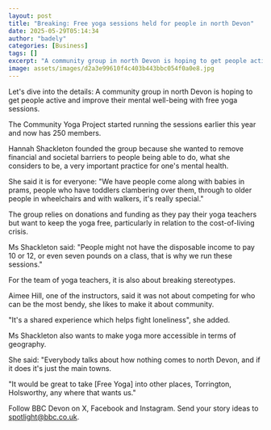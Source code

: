 ```yaml
---
layout: post
title: "Breaking: Free yoga sessions held for people in north Devon"
date: 2025-05-29T05:14:34
author: "badely"
categories: [Business]
tags: []
excerpt: "A community group in north Devon is hoping to get people active and improve their mental well-being."
image: assets/images/d2a3e99610f4c403b443bbc054f0a0e8.jpg
---
```


Let's dive into the details: A community group in north Devon is hoping to get people active and improve their mental well-being with free yoga sessions.

The Community Yoga Project started running the sessions earlier this year and now has 250 members.

Hannah Shackleton founded the group because she wanted to remove financial and societal barriers to people being able to do, what she considers to be, a very important practice for one's mental health.

She said it is for everyone: "We have people come along with babies in prams, people who have toddlers clambering over them, through to older people in wheelchairs and with walkers, it's really special."

The group relies on donations and funding as they pay their yoga teachers but want to keep the yoga free, particularly in relation to the cost-of-living crisis.

Ms Shackleton said: "People might not have the disposable income to pay 10 or 12, or even seven pounds on a class, that is why we run these sessions."

For the team of yoga teachers, it is also about breaking stereotypes.

Aimee Hill, one of the instructors, said it was not about competing for who can be the most bendy, she likes to make it about community.

"It's a shared experience which helps fight loneliness", she added.

Ms Shackleton also wants to make yoga more accessible in terms of geography.

She said: "Everybody talks about how nothing comes to north Devon, and if it does it's just the main towns.

"It would be great to take [Free Yoga] into other places, Torrington, Holsworthy, any where that wants us."

Follow BBC Devon on X, Facebook and Instagram. Send your story ideas to spotlight@bbc.co.uk.


